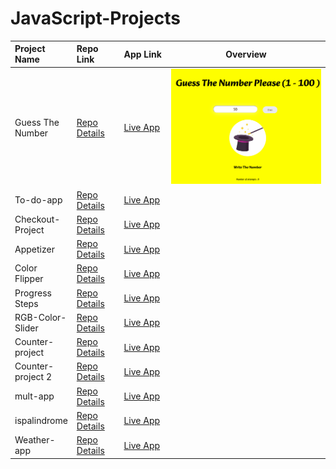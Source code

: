 # JavaScript-Projects
<table class="table">
  <thead>
    <tr>
      <th align="left" width="15%">Project Name</th>
      <th align="left" width="15%">Repo Link</th>
      <th align="left" width="15%">App Link</th>
      <th align="center">Overview</th>
    </tr>
  </thead>
  <tbody>
     <tr>
      <td>Guess The Number</td></td>
      <td><a href="https://github.com/achieve-software/3guessnumber" target="_blank">Repo Details</td>
      <td><a href="https://serene-khapse-2e1043.netlify.app/" target="_blank">Live App</td>
      <td><img src="https://raw.githubusercontent.com/achieve-software/gif/main/guess1.gif" alt="NBA Legends App"></td>
    </tr>
          <tr>
      <td>To-do-app</td></td>
      <td><a href="">Repo Details</td>
      <td><a href="">Live App</td>
      <td><img src=""></td>
    </tr>
          <tr>
      <td>Checkout-Project</td></td>
      <td><a href="">Repo Details</td>
      <td><a href="">Live App</td>
      <td><img src=""></td>
    </tr>
          <tr>
      <td>Appetizer</td></td>
      <td><a href="">Repo Details</td>
      <td><a href="">Live App</td>
      <td><img src=""></td>
    </tr>
          <tr>
      <td>Color Flipper</td></td>
      <td><a href="">Repo Details</td>
      <td><a href="">Live App</td>
      <td><img src=""></td>
    </tr>
          <tr>
      <td>Progress Steps</td></td>
      <td><a href="">Repo Details</td>
      <td><a href="">Live App</td>
      <td><img src=""></td>
    </tr>
              <tr>
      <td>RGB-Color-Slider</td></td>
      <td><a href="">Repo Details</td>
      <td><a href="">Live App</td>
      <td><img src=""></td>
    </tr>
              <tr>
      <td>Counter-project</td></td>
      <td><a href="">Repo Details</td>
      <td><a href="">Live App</td>
      <td><img src=""></td>
    </tr>
          <tr>
      <td>Counter-project 2</td></td>
      <td><a href="">Repo Details</td>
      <td><a href="">Live App</td>
      <td><img src=""></td>
    </tr>
           <tr>
      <td>mult-app</td></td>
      <td><a href="">Repo Details</td>
      <td><a href="">Live App</td>
      <td><img src=""></td>
    </tr>
           <tr>
      <td>ispalindrome</td></td>
      <td><a href="">Repo Details</td>
      <td><a href="">Live App</td>
      <td><img src=""></td>
    </tr>
          <tr>
      <td> Weather-app</td></td>
      <td><a href="">Repo Details</td>
      <td><a href="">Live App</td>
      <td><img src=""></td>
    </tr>
       
  </tbody>
</table>
